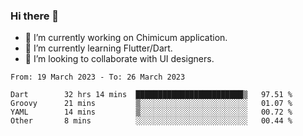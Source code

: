 ### Hi there 👋

<!--
**devcat37/devcat37** is a ✨ _special_ ✨ repository because its `README.md` (this file) appears on your GitHub profile.-->


- 🔭 I’m currently working on Chimicum application.
- 🌱 I’m currently learning Flutter/Dart.
- 👯 I’m looking to collaborate with UI designers.
<!-- - 🤔 I’m looking for help with ... -->

<!--START_SECTION:waka-->

```text
From: 19 March 2023 - To: 26 March 2023

Dart        32 hrs 14 mins  ████████████████████████▒   97.51 %
Groovy      21 mins         ▒░░░░░░░░░░░░░░░░░░░░░░░░   01.07 %
YAML        14 mins         ▒░░░░░░░░░░░░░░░░░░░░░░░░   00.72 %
Other       8 mins          ░░░░░░░░░░░░░░░░░░░░░░░░░   00.44 %
```

<!--END_SECTION:waka-->

